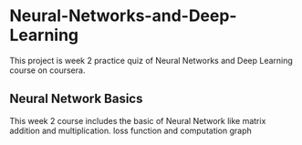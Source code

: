 # Neural-Networks-and-Deep-Learning
This project is week 2 practice quiz of Neural Networks and Deep Learning course on coursera.

## Neural Network Basics
This week  2 course includes the basic of Neural Network like matrix addition and multiplication. loss function and computation graph
